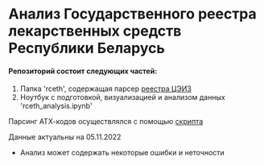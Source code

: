 # Анализ Государственного реестра лекарственных средств Республики Беларусь
#### Репозиторий состоит следующих частей:
1) Папка 'rceth', содержащая парсер [реестра ЦЭИЗ](https://rceth.by/Refbank/reestr_lekarstvennih_sredstv/results)
2) Ноутбук с подготовкой, визуализацией и анализом данных 'rceth_analysis.ipynb'

Парсинг АТХ-кодов осуществлялся с помощью [скрипта](https://github.com/fabkury/atcd)

Данные актуальны на 05.11.2022

- Анализ может содержать некоторые ошибки и неточности
